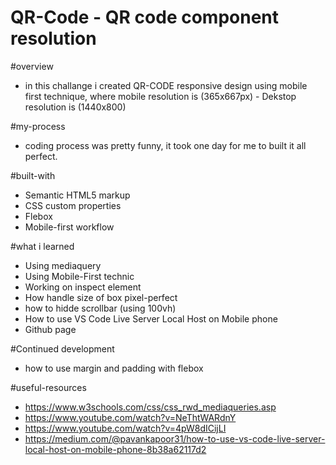 # QR-Code - QR code component resolution

#overview 
- in this challange i created QR-CODE responsive design using mobile first technique, where
mobile resolution is (365x667px) - Dekstop resolution is (1440x800)

#my-process
- coding process was pretty funny, it took one day for me to built it all perfect.

#built-with 
- Semantic HTML5 markup
- CSS custom properties
- Flebox
- Mobile-first workflow

#what i learned
- Using mediaquery 
- Using Mobile-First technic 
- Working on inspect element 
- How handle size of box pixel-perfect 
- how to hidde scrollbar (using 100vh) 
- How to use VS Code Live Server Local Host on Mobile phone
- Github page 

#Continued development
- how to use margin and padding with flebox  

#useful-resources
- https://www.w3schools.com/css/css_rwd_mediaqueries.asp
- https://www.youtube.com/watch?v=NeThtWARdnY
- https://www.youtube.com/watch?v=4pW8dICijLI
- https://medium.com/@pavankapoor31/how-to-use-vs-code-live-server-local-host-on-mobile-phone-8b38a62117d2


